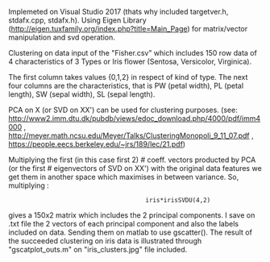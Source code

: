 
Implemeted on Visual Studio 2017 (thats why included targetver.h, stdafx.cpp, stdafx.h). Using Eigen Library (http://eigen.tuxfamily.org/index.php?title=Main_Page) for matrix/vector manipulation and svd operation.

Clustering on data input of the "Fisher.csv" which includes 150 row data of 4 characteristics of 3 Types or Iris flower (Sentosa, Versicolor, Virginica).

The first column takes values {0,1,2} in respect of kind of type. The next four columns are the characteristics, that is PW (petal width), PL (petal length), SW (sepal width), SL (sepal length).

PCA on X (or SVD on XX') can be used for clustering purposes. (see: http://www2.imm.dtu.dk/pubdb/views/edoc_download.php/4000/pdf/imm4000 , http://meyer.math.ncsu.edu/Meyer/Talks/ClusteringMonopoli_9_11_07.pdf , https://people.eecs.berkeley.edu/~jrs/189/lec/21.pdf)

Multiplying the first (in this case first 2) # coeff. vectors producted by PCA (or the first # eigenvectors of SVD on XX') with the original data features
we get them in another space which maximises in between variance. So, multiplying :

                                          iris*irisSVDU(4,2) 
                                          
gives a 150x2 matrix which includes the 2 principal components. I save on .txt file the 2 vectors of each principal component and also the labels included on data. Sending them on matlab to use gscatter(). The result of the succeeded clustering on iris data is illustrated through "gscatplot_outs.m" on "iris_clusters.jpg" file included.
